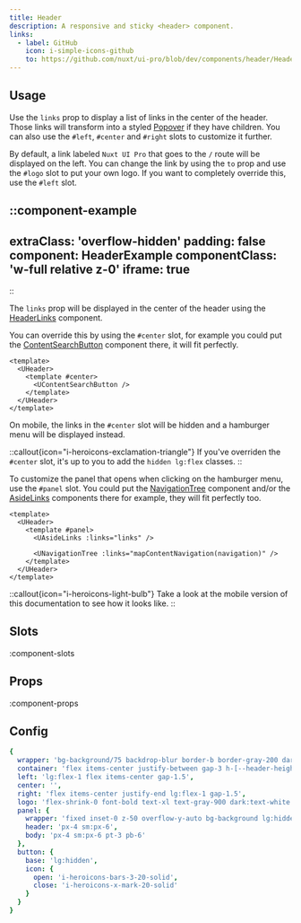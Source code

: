 ```yaml
---
title: Header
description: A responsive and sticky <header> component.
links:
  - label: GitHub
    icon: i-simple-icons-github
    to: https://github.com/nuxt/ui-pro/blob/dev/components/header/Header.vue
---
```


## Usage

Use the `links` prop to display a list of links in the center of the header. Those links will transform into a styled [Popover](/components/popover) if they have children. You can also use the `#left`, `#center` and `#right` slots to customize it further.

By default, a link labeled `Nuxt UI Pro` that goes to the `/` route will be displayed on the left. You can change the link by using the `to` prop and use the `#logo` slot to put your own logo. If you want to completely override this, use the `#left` slot.

::component-example
---
extraClass: 'overflow-hidden'
padding: false
component: HeaderExample
componentClass: 'w-full relative z-0'
iframe: true
---
::

The `links` prop will be displayed in the center of the header using the [HeaderLinks](/pro/components/header-links) component.

You can override this by using the `#center` slot, for example you could put the [ContentSearchButton](/pro/components/content-search-button) component there, it will fit perfectly.

```vue
<template>
  <UHeader>
    <template #center>
      <UContentSearchButton />
    </template>
  </UHeader>
</template>
```

On mobile, the links in the `#center` slot will be hidden and a hamburger menu will be displayed instead.

::callout{icon="i-heroicons-exclamation-triangle"}
If you've overriden the `#center` slot, it's up to you to add the `hidden lg:flex` classes.
::

To customize the panel that opens when clicking on the hamburger menu, use the `#panel` slot. You could put the [NavigationTree](/pro/components/navigation-tree) component and/or the [AsideLinks](/pro/components/aside-links) components there for example, they will fit perfectly too.

```vue
<template>
  <UHeader>
    <template #panel>
      <UAsideLinks :links="links" />

      <UNavigationTree :links="mapContentNavigation(navigation)" />
    </template>
  </UHeader>
</template>
```

::callout{icon="i-heroicons-light-bulb"}
Take a look at the mobile version of this documentation to see how it looks like.
::

## Slots

:component-slots

## Props

:component-props

## Config

```yml
{
  wrapper: 'bg-background/75 backdrop-blur border-b border-gray-200 dark:border-gray-800 -mb-px sticky top-0 z-50',
  container: 'flex items-center justify-between gap-3 h-[--header-height]',
  left: 'lg:flex-1 flex items-center gap-1.5',
  center: '',
  right: 'flex items-center justify-end lg:flex-1 gap-1.5',
  logo: 'flex-shrink-0 font-bold text-xl text-gray-900 dark:text-white flex items-end gap-1.5',
  panel: {
    wrapper: 'fixed inset-0 z-50 overflow-y-auto bg-background lg:hidden',
    header: 'px-4 sm:px-6',
    body: 'px-4 sm:px-6 pt-3 pb-6'
  },
  button: {
    base: 'lg:hidden',
    icon: {
      open: 'i-heroicons-bars-3-20-solid',
      close: 'i-heroicons-x-mark-20-solid'
    }
  }
}
```
